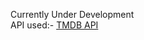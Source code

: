 Currently Under Development </br>
API used:- <a href='https://api.themoviedb.org/3/tv/popular?api_key=6d47a4eb4a550f0aec87d70e03ce12ae'>TMDB API</a>
